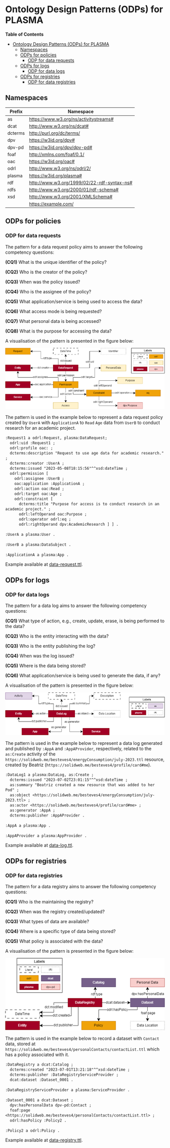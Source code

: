 # Ontology Design Patterns (ODPs) for PLASMA

**Table of Contents**

- [Ontology Design Patterns (ODPs) for PLASMA](#ontology-design-patterns-odps-for-plasma)
  * [Namespaces](#namespaces)
  * [ODPs for policies](#odps-for-policies)
    + [ODP for data requests](#odp-for-data-requests)
  * [ODPs for logs](#odps-for-logs)
    + [ODP for data logs](#odp-for-data-log)
  * [ODPs for registries](#odps-for-registries)
    + [ODP for data registries](#odp-for-data-registry)

## Namespaces

| Prefix | Namespace                                 |
|--------|-------------------------------------------|
|as      |https://www.w3.org/ns/activitystreams#     |
|dcat    |http://www.w3.org/ns/dcat#                 |
|dcterms |http://purl.org/dc/terms/                  |
|dpv     |https://w3id.org/dpv#                      |
|dpv-pd  |https://w3id.org/dpv/dpv-pd#               |
|foaf    |http://xmlns.com/foaf/0.1/                 |
|oac     |https://w3id.org/oac#                      |
|odrl    |http://www.w3.org/ns/odrl/2/               |
|plasma  |https://w3id.org/plasma#                   |
|rdf     |http://www.w3.org/1999/02/22-rdf-syntax-ns#|
|rdfs    |http://www.w3.org/2000/01/rdf-schema#      |
|xsd     |http://www.w3.org/2001/XMLSchema#          |
|        |https://example.com/                       |

## ODPs for policies

### ODP for data requests

The pattern for a data request policy aims to answer the following competency 
questions:

**(CQ1)** What is the unique identifier of the policy?

**(CQ2)** Who is the creator of the policy?

**(CQ3)** When was the policy issued?

**(CQ4)** Who is the assignee of the policy?

**(CQ5)** What application/service is being used to access the data?

**(CQ6)** What access mode is being requested?

**(CQ7)** What personal data is being accessed?

**(CQ8)** What is the purpose for accessing the data?

A visualisation of the pattern is presented in the figure below:

![ODP for a data request](./img/data-request-odp.png)

The pattern is used in the example below to represent a data request policy 
created by `UserA` with `ApplicationA` to `Read` `Age` data from `UserB` to 
conduct research for an academic project.

```turtle
:Request1 a odrl:Request, plasma:DataRequest;
  odrl:uid :Request1 ;
  odrl:profile oac: ;
  dcterms:description "Request to use age data for academic research." ;
  dcterms:creator :UserA ;
  dcterms:issued "2023-05-08T18:15:56"^^xsd:dateTime ;
  odrl:permission [
    odrl:assignee :UserB ;
    oac:application :ApplicationA ;
    odrl:action oac:Read ;
    odrl:target oac:Age ;
    odrl:constraint [
      dcterms:title "Purpose for access is to conduct research in an academic project." ;
      odrl:leftOperand oac:Purpose ;
      odrl:operator odrl:eq ;
      odrl:rightOperand dpv:AcademicResearch ] ] .

:UserA a plasma:User .

:UserB a plasma:DataSubject .

:ApplicationA a plasma:App .
```

Example available at [data-request.ttl](./data-request.ttl).

## ODPs for logs

### ODP for data logs

The pattern for a data log aims to answer the following competency questions:

**(CQ1)** What type of action, e.g., create, update, erase, is being performed to the data?

**(CQ2)** Who is the entity interacting with the data?

**(CQ3)** Who is the entity publishing the log?

**(CQ4)** When was the log issued?

**(CQ5)** Where is the data being stored?

**(CQ6)** What application/service is being used to generate the data, if any?

A visualisation of the pattern is presented in the figure below:

![ODP for a data log](./img/data-log-odp.png)

The pattern is used in the example below to represent a data log generated and 
published by `:AppA` and `:AppAProvider`, respectively, related to the `as:Create`
activity of the `https://solidweb.me/besteves4/energyConsumption/july-2023.ttl` 
resource, created by Beatriz (`https://solidweb.me/besteves4/profile/card#me`). 

```turtle
:DataLog1 a plasma:DataLog, as:Create ;
  dcterms:issued "2023-07-02T23:01:15"^^xsd:dateTime ;
  as:summary "Beatriz created a new resource that was added to her Pod" ;
  as:object <https://solidweb.me/besteves4/energyConsumption/july-2023.ttl> ;
  as:actor <https://solidweb.me/besteves4/profile/card#me> ;
  as:generator :AppA ;
  dcterms:publisher :AppAProvider .

:AppA a plasma:App .

:AppAProvider a plasma:AppProvider .
```

Example available at [data-log.ttl](./data-log.ttl).

## ODPs for registries

### ODP for data registries

The pattern for a data registry aims to answer the following competency 
questions:

**(CQ1)** Who is the maintaining the registry?

**(CQ2)** When was the registry created/updated?

**(CQ3)** What types of data are available?

**(CQ4)** Where is a specific type of data being stored?

**(CQ5)** What policy is associated with the data?

A visualisation of the pattern is presented in the figure below:

![ODP for a data registry](./img/data-registry-odp.png)

The pattern is used in the example below to record a dataset with `Contact` 
data, stored at `https://solidweb.me/besteves4/personalContacts/contactList.ttl` 
which has a policy associated with it.

```turtle
:DataRegistry a dcat:Catalog ;
  dcterms:created "2023-07-01T13:21:18"^^xsd:dateTime ;
  dcterms:publisher :DataRegistryServiceProvider ;
  dcat:dataset :Dataset_0001 .

:DataRegistryServiceProvider a plasma:ServiceProvider .

:Dataset_0001 a dcat:Dataset ;
  dpv:hasPersonalData dpv-pd:Contact ;
  foaf:page <https://solidweb.me/besteves4/personalContacts/contactList.ttl> ;
  odrl:hasPolicy :Policy2 .

:Policy2 a odrl:Policy .
```

Example available at [data-registry.ttl](./data-registry.ttl).